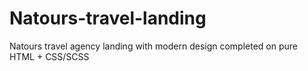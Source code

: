 # Natours-travel-landing
 Natours travel agency landing with modern design completed on pure HTML + CSS/SCSS
